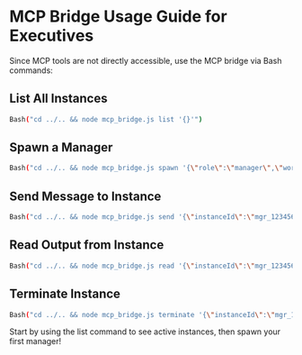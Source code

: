 # MCP Bridge Usage Guide for Executives

Since MCP tools are not directly accessible, use the MCP bridge via Bash commands:

## List All Instances
```bash
Bash("cd ../.. && node mcp_bridge.js list '{}'")
```

## Spawn a Manager
```bash
Bash("cd ../.. && node mcp_bridge.js spawn '{\"role\":\"manager\",\"workDir\":\".\",\"context\":\"Frontend Manager for Grid Trading Bot Dashboard. Build React UI with TypeScript.\"}'")
```

## Send Message to Instance
```bash
Bash("cd ../.. && node mcp_bridge.js send '{\"instanceId\":\"mgr_123456\",\"text\":\"What is your status?\"}'")
```

## Read Output from Instance
```bash
Bash("cd ../.. && node mcp_bridge.js read '{\"instanceId\":\"mgr_123456\"}'")
```

## Terminate Instance
```bash
Bash("cd ../.. && node mcp_bridge.js terminate '{\"instanceId\":\"mgr_123456\"}'")
```

Start by using the list command to see active instances, then spawn your first manager!